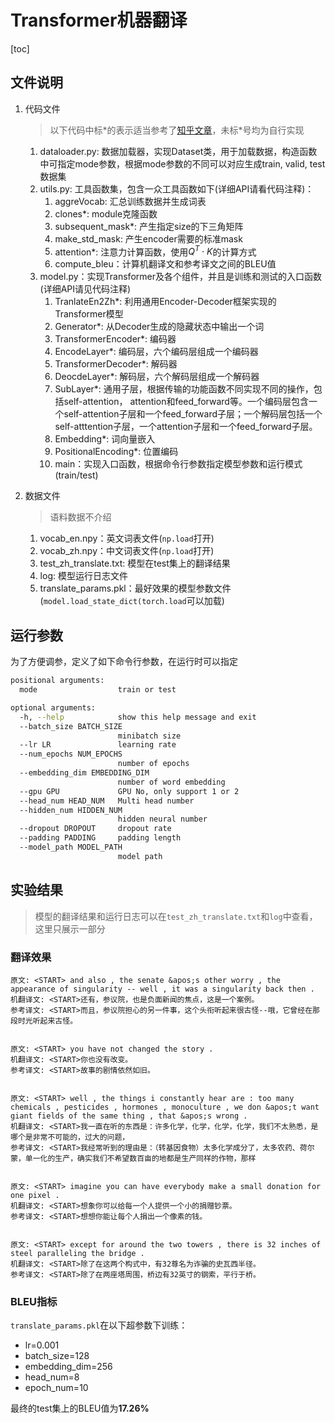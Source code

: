 # Transformer机器翻译

[toc]


## 文件说明

1. 代码文件

   > 以下代码中标\*的表示适当参考了[知乎文章](https://zhuanlan.zhihu.com/p/118601295)，未标\*号均为自行实现

   1. dataloader.py: 数据加载器，实现Dataset类，用于加载数据，构造函数中可指定mode参数，根据mode参数的不同可以对应生成train, valid, test数据集
   2. utils.py: 工具函数集，包含一众工具函数如下(详细API请看代码注释)：
      1. aggreVocab:  汇总训练数据并生成词表
      2. clones*:  module克隆函数
      3. subsequent_mask*: 产生指定size的下三角矩阵
      4. make_std_mask: 产生encoder需要的标准mask
      5. attention*:  注意力计算函数，使用$Q^T\cdot K$的计算方式
      6. compute_bleu：计算机翻译文和参考译文之间的BLEU值
   3. model.py：实现Transformer及各个组件，并且是训练和测试的入口函数(详细API请见代码注释)
      1. TranlateEn2Zh*:  利用通用Encoder-Decoder框架实现的Transformer模型
      2. Generator*: 从Decoder生成的隐藏状态中输出一个词
      3. TransformerEncoder*: 编码器
      4. EncodeLayer*: 编码层，六个编码层组成一个编码器
      5. TransformerDecoder*:  解码器
      6. DeocdeLayer*:  解码层，六个解码层组成一个解码器
      7. SubLayer*: 通用子层，根据传输的功能函数不同实现不同的操作，包括self-attention， attention和feed_forward等。一个编码层包含一个self-attention子层和一个feed_forward子层；一个解码层包括一个self-atttention子层，一个attention子层和一个feed_forward子层。
      8. Embedding*: 词向量嵌入
      9. PositionalEncoding*:  位置编码
      10. main：实现入口函数，根据命令行参数指定模型参数和运行模式(train/test)

2. 数据文件

   > 语料数据不介绍

   1. vocab_en.npy：英文词表文件(`np.load`打开)
   2. vocab_zh.npy：中文词表文件(`np.load`打开)
   3. test_zh_translate.txt:  模型在test集上的翻译结果
   4. log: 模型运行日志文件
   5. translate_params.pkl：最好效果的模型参数文件(`model.load_state_dict(torch.load`可以加载)

## 运行参数

为了方便调参，定义了如下命令行参数，在运行时可以指定

```bash
positional arguments:
  mode                  train or test

optional arguments:
  -h, --help            show this help message and exit
  --batch_size BATCH_SIZE
                        minibatch size
  --lr LR               learning rate
  --num_epochs NUM_EPOCHS
                        number of epochs
  --embedding_dim EMBEDDING_DIM
                        number of word embedding
  --gpu GPU             GPU No, only support 1 or 2
  --head_num HEAD_NUM   Multi head number
  --hidden_num HIDDEN_NUM
                        hidden neural number
  --dropout DROPOUT     dropout rate
  --padding PADDING     padding length
  --model_path MODEL_PATH
                        model path
```

## 实验结果

> 模型的翻译结果和运行日志可以在`test_zh_translate.txt`和`log`中查看，这里只展示一部分

### 翻译效果

```
原文: <START> and also , the senate &apos;s other worry , the appearance of singularity -- well , it was a singularity back then .
机翻译文: <START>还有，参议院，也是负面新闻的焦点，这是一个案例。
参考译文: <START>而且，参议院担心的另一件事，这个头衔听起来很古怪--哦，它曾经在那段时光听起来古怪。


原文: <START> you have not changed the story .
机翻译文: <START>你也没有改变。
参考译文: <START>故事的剧情依然如旧。


原文: <START> well , the things i constantly hear are : too many chemicals , pesticides , hormones , monoculture , we don &apos;t want giant fields of the same thing , that &apos;s wrong .
机翻译文: <START>我一直在听的东西是：许多化学，化学，化学，化学，我们不太熟悉，是哪个是非常不可能的，过大的问题，
参考译文: <START>我经常听到的理由是：（转基因食物）太多化学成分了，太多农药、荷尔蒙，单一化的生产，确实我们不希望数百亩的地都是生产同样的作物，那样


原文: <START> imagine you can have everybody make a small donation for one pixel .
机翻译文: <START>想象你可以给每一个人提供一个小的捐赠钞票。
参考译文: <START>想想你能让每个人捐出一个像素的钱。


原文: <START> except for around the two towers , there is 32 inches of steel paralleling the bridge .
机翻译文: <START>除了在这两个构式中，有32尊名为诈骗的史瓦西半径。
参考译文: <START>除了在两座塔周围，桥边有32英寸的钢索，平行于桥。
```

### BLEU指标

`translate_params.pkl`在以下超参数下训练：

+ lr=0.001
+ batch_size=128
+ embedding_dim=256
+ head_num=8
+ epoch_num=10

最终的test集上的BLEU值为**17.26%**



